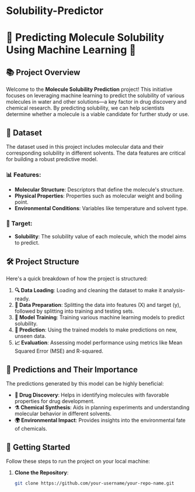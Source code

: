 # Solubility-Predictor
# 🌟 Predicting Molecule Solubility Using Machine Learning 🌟

## 📚 Project Overview

Welcome to the **Molecule Solubility Prediction** project! This initiative focuses on leveraging machine learning to predict the solubility of various molecules in water and other solutions—a key factor in drug discovery and chemical research. By predicting solubility, we can help scientists determine whether a molecule is a viable candidate for further study or use.

## 🧬 Dataset

The dataset used in this project includes molecular data and their corresponding solubility in different solvents. The data features are critical for building a robust predictive model.

### 📊 Features:
- **Molecular Structure**: Descriptors that define the molecule's structure.
- **Physical Properties**: Properties such as molecular weight and boiling point.
- **Environmental Conditions**: Variables like temperature and solvent type.

### 🎯 Target:
- **Solubility**: The solubility value of each molecule, which the model aims to predict.

## 🛠️ Project Structure

Here's a quick breakdown of how the project is structured:

1. **🔍 Data Loading**: Loading and cleaning the dataset to make it analysis-ready.
2. **🧪 Data Preparation**: Splitting the data into features (X) and target (y), followed by splitting into training and testing sets.
3. **🚀 Model Training**: Training various machine learning models to predict solubility.
4. **🔮 Prediction**: Using the trained models to make predictions on new, unseen data.
5. **📈 Evaluation**: Assessing model performance using metrics like Mean Squared Error (MSE) and R-squared.

## 🧠 Predictions and Their Importance

The predictions generated by this model can be highly beneficial:
- **💊 Drug Discovery**: Helps in identifying molecules with favorable properties for drug development.
- **⚗️ Chemical Synthesis**: Aids in planning experiments and understanding molecular behavior in different solvents.
- **🌍 Environmental Impact**: Provides insights into the environmental fate of chemicals.

## 🚀 Getting Started

Follow these steps to run the project on your local machine:

1. **Clone the Repository**:
   ```bash
   git clone https://github.com/your-username/your-repo-name.git
